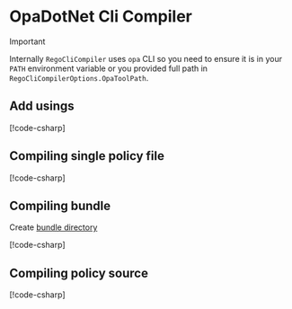 # OpaDotNet Cli Compiler

> [!IMPORTANT]
> Internally `RegoCliCompiler` uses `opa` CLI so you need to ensure it is in your `PATH` environment variable or you provided full path in `RegoCliCompilerOptions.OpaToolPath`.

## Add usings

[!code-csharp[](~/snippets/Snippets.cs#CompilationUsings)]

## Compiling single policy file

[!code-csharp[](~/snippets/Snippets.cs#CompileFile)]

## Compiling bundle

Create [bundle directory](https://www.openpolicyagent.org/docs/latest/management-bundles/)

[!code-csharp[](~/snippets/Snippets.cs#CompileBundle)]

## Compiling policy source

[!code-csharp[](~/snippets/Snippets.cs#CompileSource)]
